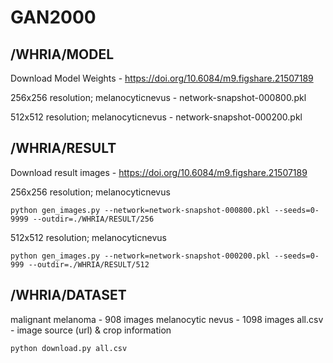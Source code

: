 # GAN2000
 
## /WHRIA/MODEL

Download Model Weights - https://doi.org/10.6084/m9.figshare.21507189

256x256 resolution; melanocyticnevus - network-snapshot-000800.pkl

512x512 resolution; melanocyticnevus - network-snapshot-000200.pkl


## /WHRIA/RESULT

Download result images - https://doi.org/10.6084/m9.figshare.21507189

256x256 resolution; melanocyticnevus

<pre><code>python gen_images.py --network=network-snapshot-000800.pkl --seeds=0-9999 --outdir=./WHRIA/RESULT/256
</code></pre>

512x512 resolution; melanocyticnevus

<pre><code>python gen_images.py --network=network-snapshot-000200.pkl --seeds=0-999 --outdir=./WHRIA/RESULT/512
</code></pre>

## /WHRIA/DATASET

malignant melanoma - 908 images
melanocytic nevus - 1098 images
all.csv - image source (url) & crop information

<pre><code>python download.py all.csv
</code></pre>
